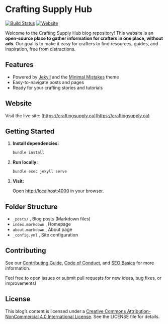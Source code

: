 # Crafting Supply Hub

[![Build Status](https://github.com/JulyJ/craftingsupply/actions/workflows/jekyll.yml/badge.svg)](https://github.com/JulyJ/craftingsupply/actions)
[![Website](https://img.shields.io/badge/website-online-brightgreen)](https://craftingsupply.ca)

Welcome to the Crafting Supply Hub blog repository! This website is an **open-source place to gather information for crafters in one place, without ads**. Our goal is to make it easy for crafters to find resources, guides, and inspiration, free from distractions.

## Features

- Powered by [Jekyll](https://jekyllrb.com/) and the [Minimal Mistakes](https://mmistakes.github.io/minimal-mistakes/) theme
- Easy-to-navigate posts and pages
- Ready for your crafting stories and tutorials

## Website

Visit the live site: [https://craftingsupply.ca](https://craftingsupply.ca)

## Getting Started

1. **Install dependencies:**

   ```sh
   bundle install
   ```

2. **Run locally:**

   ```sh
   bundle exec jekyll serve
   ```

3. **Visit:**

   Open [http://localhost:4000](http://localhost:4000) in your browser.

## Folder Structure

- `_posts/` , Blog posts (Markdown files)
- `index.markdown` , Homepage
- `about.markdown` , About page
- `_config.yml` , Site configuration

## Contributing

See our [Contributing Guide](CONTRIBUTING.md), [Code of Conduct](CODE_OF_CONDUCT.md), and [SEO Basics](SEO.md) for more information.

Feel free to open issues or submit pull requests for new ideas, bug fixes, or improvements!

## License

This blog’s content is licensed under a [Creative Commons Attribution-NonCommercial 4.0 International License](https://creativecommons.org/licenses/by-nc/4.0/). See the LICENSE file for details.
